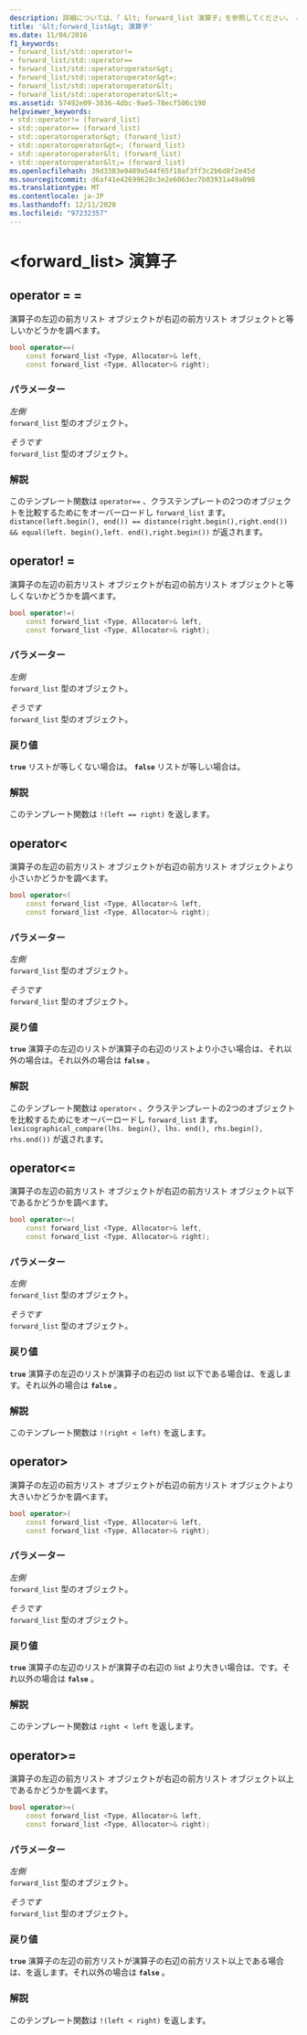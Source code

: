 ```yaml
---
description: 詳細については、「 &lt; forward_list 演算子」を参照してください。 &gt;
title: '&lt;forward_list&gt; 演算子'
ms.date: 11/04/2016
f1_keywords:
- forward_list/std::operator!=
- forward_list/std::operator==
- forward_list/std::operatoroperator&gt;
- forward_list/std::operatoroperator&gt=;
- forward_list/std::operatoroperator&lt;
- forward_list/std::operatoroperator&lt;=
ms.assetid: 57492e09-3836-4dbc-9ae5-78ecf506c190
helpviewer_keywords:
- std::operator!= (forward_list)
- std::operator== (forward_list)
- std::operatoroperator&gt; (forward_list)
- std::operatoroperator&gt=; (forward_list)
- std::operatoroperator&lt; (forward_list)
- std::operatoroperator&lt;= (forward_list)
ms.openlocfilehash: 39d3383e0489a544f65f18af3ff3c2b6d8f2e45d
ms.sourcegitcommit: d6af41e42699628c3e2e6063ec7b03931a49a098
ms.translationtype: MT
ms.contentlocale: ja-JP
ms.lasthandoff: 12/11/2020
ms.locfileid: "97232357"
---
```

# <a name="ltforward_listgt-operators"></a>&lt;forward_list&gt; 演算子

## <a name="operator"></a><a name="op_eq_eq"></a> operator = =

演算子の左辺の前方リスト オブジェクトが右辺の前方リスト オブジェクトと等しいかどうかを調べます。

```cpp
bool operator==(
    const forward_list <Type, Allocator>& left,
    const forward_list <Type, Allocator>& right);
```

### <a name="parameters"></a>パラメーター

*左側*\
`forward_list` 型のオブジェクト。

*そうです*\
`forward_list` 型のオブジェクト。

### <a name="remarks"></a>解説

このテンプレート関数は `operator==` 、クラステンプレートの2つのオブジェクトを比較するためにをオーバーロードし `forward_list` ます。 `distance(left.begin(), end()) == distance(right.begin(),right.end()) && equal(left. begin(),left. end(),right.begin())` が返されます。

## <a name="operator"></a><a name="op_neq"></a> operator! =

演算子の左辺の前方リスト オブジェクトが右辺の前方リスト オブジェクトと等しくないかどうかを調べます。

```cpp
bool operator!=(
    const forward_list <Type, Allocator>& left,
    const forward_list <Type, Allocator>& right);
```

### <a name="parameters"></a>パラメーター

*左側*\
`forward_list` 型のオブジェクト。

*そうです*\
`forward_list` 型のオブジェクト。

### <a name="return-value"></a>戻り値

**`true`** リストが等しくない場合は。 **`false`** リストが等しい場合は。

### <a name="remarks"></a>解説

このテンプレート関数は `!(left == right)` を返します。

## <a name="operatorlt"></a><a name="op_lt"></a> operator&lt;

演算子の左辺の前方リスト オブジェクトが右辺の前方リスト オブジェクトより小さいかどうかを調べます。

```cpp
bool operator<(
    const forward_list <Type, Allocator>& left,
    const forward_list <Type, Allocator>& right);
```

### <a name="parameters"></a>パラメーター

*左側*\
`forward_list` 型のオブジェクト。

*そうです*\
`forward_list` 型のオブジェクト。

### <a name="return-value"></a>戻り値

**`true`** 演算子の左辺のリストが演算子の右辺のリストより小さい場合は、それ以外の場合は。それ以外の場合は **`false`** 。

### <a name="remarks"></a>解説

このテンプレート関数は `operator<` 、クラステンプレートの2つのオブジェクトを比較するためにをオーバーロードし `forward_list` ます。 `lexicographical_compare(lhs. begin(), lhs. end(), rhs.begin(), rhs.end())` が返されます。

## <a name="operatorlt"></a><a name="op_lt_eq"></a> operator&lt;=

演算子の左辺の前方リスト オブジェクトが右辺の前方リスト オブジェクト以下であるかどうかを調べます。

```cpp
bool operator<=(
    const forward_list <Type, Allocator>& left,
    const forward_list <Type, Allocator>& right);
```

### <a name="parameters"></a>パラメーター

*左側*\
`forward_list` 型のオブジェクト。

*そうです*\
`forward_list` 型のオブジェクト。

### <a name="return-value"></a>戻り値

**`true`** 演算子の左辺のリストが演算子の右辺の list 以下である場合は、を返します。それ以外の場合は **`false`** 。

### <a name="remarks"></a>解説

このテンプレート関数は `!(right < left)` を返します。

## <a name="operatorgt"></a><a name="op_gt"></a> operator&gt;

演算子の左辺の前方リスト オブジェクトが右辺の前方リスト オブジェクトより大きいかどうかを調べます。

```cpp
bool operator>(
    const forward_list <Type, Allocator>& left,
    const forward_list <Type, Allocator>& right);
```

### <a name="parameters"></a>パラメーター

*左側*\
`forward_list` 型のオブジェクト。

*そうです*\
`forward_list` 型のオブジェクト。

### <a name="return-value"></a>戻り値

**`true`** 演算子の左辺のリストが演算子の右辺の list より大きい場合は、です。それ以外の場合は **`false`** 。

### <a name="remarks"></a>解説

このテンプレート関数は `right < left` を返します。

## <a name="operatorgt"></a><a name="op_gt_eq"></a> operator&gt;=

演算子の左辺の前方リスト オブジェクトが右辺の前方リスト オブジェクト以上であるかどうかを調べます。

```cpp
bool operator>=(
    const forward_list <Type, Allocator>& left,
    const forward_list <Type, Allocator>& right);
```

### <a name="parameters"></a>パラメーター

*左側*\
`forward_list` 型のオブジェクト。

*そうです*\
`forward_list` 型のオブジェクト。

### <a name="return-value"></a>戻り値

**`true`** 演算子の左辺の前方リストが演算子の右辺の前方リスト以上である場合は、を返します。それ以外の場合は **`false`** 。

### <a name="remarks"></a>解説

このテンプレート関数は `!(left < right)` を返します。
